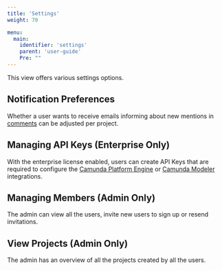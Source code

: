 ```yaml
---
title: 'Settings'
weight: 70

menu:
  main:
    identifier: 'settings'
    parent: 'user-guide'
    Pre: ""
---
```


This view offers various settings options.

## Notification Preferences

Whether a user wants to receive emails informing about new mentions in [comments](../diagrams#comments) can be adjusted per project.

## Managing API Keys (Enterprise Only)

With the enterprise license enabled, users can create API Keys that are required to configure the [Camunda Platform Engine](../../technical-guide/integrations/engine/) or [Camunda Modeler](../../technical-guide/integrations/modeler/) integrations.

## Managing Members (Admin Only)

The admin can view all the users, invite new users to sign up or resend invitations.

## View Projects (Admin Only)

The admin has an overview of all the projects created by all the users.